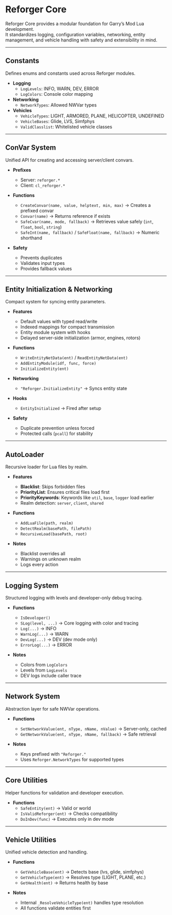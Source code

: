 # Reforger Core

Reforger Core provides a modular foundation for Garry’s Mod Lua development.  
It standardizes logging, configuration variables, networking, entity management, and vehicle handling with safety and extensibility in mind.

---

## Constants
Defines enums and constants used across Reforger modules.

- **Logging**
  - `LogLevels`: INFO, WARN, DEV, ERROR  
  - `LogColors`: Console color mapping
- **Networking**
  - `NetworkTypes`: Allowed NWVar types  
- **Vehicles**
  - `VehicleTypes`: LIGHT, ARMORED, PLANE, HELICOPTER, UNDEFINED  
  - `VehicleBases`: Glide, LVS, Simfphys  
  - `ValidClasslist`: Whitelisted vehicle classes  

---

## ConVar System
Unified API for creating and accessing server/client convars.

- **Prefixes**
  - Server: `reforger.*`  
  - Client: `cl_reforger.*`  

- **Functions**
  - `CreateConvar(name, value, helptext, min, max)` → Creates a prefixed convar  
  - `Convar(name)` → Returns reference if exists  
  - `SafeCvar(name, mode, fallback)` → Retrieves value safely (`int`, `float`, `bool`, `string`)  
  - `SafeInt(name, fallback)` / `SafeFloat(name, fallback)` → Numeric shorthand  

- **Safety**
  - Prevents duplicates  
  - Validates input types  
  - Provides fallback values  

---

## Entity Initialization & Networking
Compact system for syncing entity parameters.

- **Features**
  - Default values with typed read/write  
  - Indexed mappings for compact transmission  
  - Entity module system with hooks  
  - Delayed server-side initialization (armor, engines, rotors)  

- **Functions**
  - `WriteEntityNetData(ent)` / `ReadEntityNetData(ent)`  
  - `AddEntityModule(idf, func, force)`  
  - `InitializeEntity(ent)`  

- **Networking**
  - `"Reforger.InitializeEntity"` → Syncs entity state  

- **Hooks**
  - `EntityInitialized` → Fired after setup  

- **Safety**
  - Duplicate prevention unless forced  
  - Protected calls (`pcall`) for stability  

---

## AutoLoader
Recursive loader for Lua files by realm.

- **Features**
  - **Blacklist**: Skips forbidden files  
  - **PriorityList**: Ensures critical files load first  
  - **PriorityKeywords**: Keywords like `util`, `base`, `logger` load earlier  
  - Realm detection: `server`, `client`, `shared`  

- **Functions**
  - `AddLuaFile(path, realm)`  
  - `DetectRealm(basePath, filePath)`  
  - `RecursiveLoad(basePath, root)`  

- **Notes**
  - Blacklist overrides all  
  - Warnings on unknown realm  
  - Logs every action  

---

## Logging System
Structured logging with levels and developer-only debug tracing.

- **Functions**
  - `IsDeveloper()`  
  - `SLog(level, ...)` → Core logging with color and tracing  
  - `Log(...)` → INFO  
  - `WarnLog(...)` → WARN  
  - `DevLog(...)` → DEV (dev mode only)  
  - `ErrorLog(...)` → ERROR  

- **Notes**
  - Colors from `LogColors`  
  - Levels from `LogLevels`  
  - DEV logs include caller trace  

---

## Network System
Abstraction layer for safe NWVar operations.

- **Functions**
  - `SetNetworkValue(ent, nType, nName, nValue)` → Server-only, cached  
  - `GetNetworkValue(ent, nType, nName, fallback)` → Safe retrieval  

- **Notes**
  - Keys prefixed with `"Reforger."`  
  - Uses `Reforger.NetworkTypes` for supported types  

---

## Core Utilities
Helper functions for validation and developer execution.

- **Functions**
  - `SafeEntity(ent)` → Valid or world  
  - `IsValidReforger(ent)` → Checks compatibility  
  - `DoInDev(func)` → Executes only in dev mode  

---

## Vehicle Utilities
Unified vehicle detection and handling.

- **Functions**
  - `GetVehicleBase(ent)` → Detects base (lvs, glide, simfphys)  
  - `GetVehicleType(ent)` → Resolves type (LIGHT, PLANE, etc.)  
  - `GetHealth(ent)` → Returns health by base  

- **Notes**
  - Internal `_ResolveVehicleType(ent)` handles type resolution  
  - All functions validate entities first  
